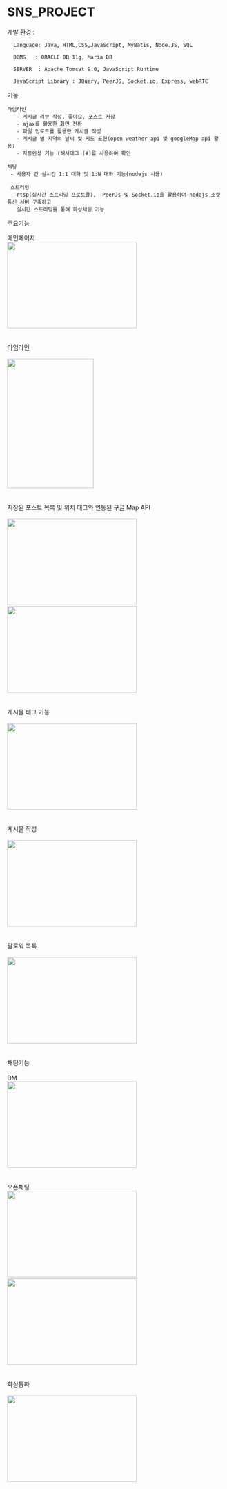 
# SNS_PROJECT

개발 환경 : 

      Language: Java, HTML,CSS,JavaScript, MyBatis, Node.JS, SQL
       
      DBMS   : ORACLE DB 11g, Maria DB
       
      SERVER  : Apache Tomcat 9.0, JavaScript Runtime
      
      JavaScript Library : JQuery, PeerJS, Socket.io, Express, webRTC
      
      
기능 

    타임라인
       - 게시글 리뷰 작성, 좋아요, 포스트 저장
       - ajax를 활용한 화면 전환
       - 파일 업로드를 활용한 게시글 작성
       - 게시글 별 지역의 날씨 및 지도 표현(open weather api 및 googleMap api 활용)
       - 자동완성 기능 (해시태그 (#)를 사용하여 확인 
       
    채팅 
     - 사용자 간 실시간 1:1 대화 및 1:N 대화 기능(nodejs 사용)   
     
     스트리밍
     - rtsp(실시간 스트리밍 프로토콜),  PeerJs 및 Socket.io을 활용하여 nodejs 소캣 통신 서버 구축하고
       실시간 스트리밍을 통해 화상채팅 기능 
 
주요기능 

메인페이지 <br>
<img src="https://user-images.githubusercontent.com/70876778/167743733-e9821d4e-d231-491d-8628-556cac8abcf3.jpg" width="300" height="200" >
<br><br><br>
타임라인<br><br>
<img src="https://user-images.githubusercontent.com/70876778/167747977-56c411ee-5df4-410f-9196-94a54bbea49a.jpg" width="200" height="300">
<br><br><br>
저장된 포스트 목록 및 위치 태그와 연동된 구글 Map API <br><br>
<img src="https://user-images.githubusercontent.com/70876778/167743739-b5108e83-a51a-4bca-9b5f-8ef2444be85e.jpg" width="300" height="200" >
&nbsp;&nbsp;&nbsp;&nbsp;&nbsp;&nbsp;&nbsp;&nbsp;&nbsp;&nbsp;&nbsp;&nbsp;&nbsp;&nbsp;&nbsp;&nbsp;&nbsp;&nbsp;&nbsp;&nbsp;
<img src="https://user-images.githubusercontent.com/70876778/167743744-9dddba38-e5c1-407a-9d00-c2bfd2a8930a.png" width="300" height="200" >
<br><br><br>
게시물 태그 기능<br><br>
<img src="https://user-images.githubusercontent.com/70876778/167743746-8229ff97-52e9-4fdc-95a3-0215a563942b.jpg" width="300" height="200" >
<br><br><br>
게시물 작성 <br><br>
<img src="https://user-images.githubusercontent.com/70876778/167743745-47bfc15a-a7b7-466f-85d9-323955f03100.jpg" width="300" height="200" >
<br><br><br>
팔로워 목록<br><br>
<img src="https://user-images.githubusercontent.com/70876778/167744511-b9336d18-810d-4acb-bcbb-2548c880d31d.jpg" width="300" height="200" >
<br><br><br>
채팅기능 <br><br>
DM<br>
<img src="https://user-images.githubusercontent.com/70876778/167743729-b6b69eed-ad7e-41de-aa53-3145e30f762f.jpg" width="300" height="200" >
<br><br><br>
오픈채팅<br>
<img src="https://user-images.githubusercontent.com/70876778/167743740-6ce87491-1e64-436b-bad3-dbc3cb39b03f.jpg" width="300" height="200" >
&nbsp;&nbsp;&nbsp;&nbsp;&nbsp;&nbsp;&nbsp;&nbsp;&nbsp;&nbsp;&nbsp;&nbsp;&nbsp;&nbsp;&nbsp;&nbsp;&nbsp;&nbsp;&nbsp;&nbsp;
<img src="https://user-images.githubusercontent.com/70876778/167743742-01fa2423-a0e4-48de-a662-3e2b62dac969.jpg" width="300" height="200" >
<br><br><br>
화상통화<br><br>
<img src="https://user-images.githubusercontent.com/70876778/167743747-5ad92e84-25d6-4053-8d93-4cb1c04f93a6.jpg" width="300" height="200" >
